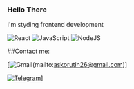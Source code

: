 
### Hello There 
I'm styding frontend development

![React](https://img.shields.io/badge/React-20232A?style=for-the-badge&logo=react&logoColor=61DAFB)
![JavaScript](https://img.shields.io/badge/JavaScript-F7DF1E?style=for-the-badge&logo=javascript&logoColor=black)
![NodeJS](https://img.shields.io/badge/Node.js-43853D?style=for-the-badge&logo=node.js&logoColor=white)

##Contact me:

[![Gmail](https://img.shields.io/badge/Gmail-D14836?style=for-the-badge&logo=gmail&logoColor=white)(mailto:askorutin26@gmail.com)]

[![Telegram](https://img.shields.io/badge/Telegram-30363d?style=for-the-badge&logo=Telegram)](https://t.me/askor26)]

